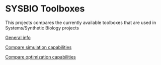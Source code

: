# SYSBIO Toolboxes
This projects compares the currently available toolboxes that are used in Systems/Synthetic Biology projects

[General info](general.md)

[Compare simulation capabilities](simulation.md)

[Compare optimization capabilities](optimization.md)

